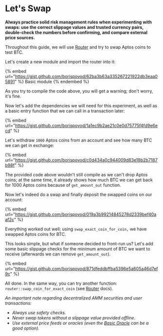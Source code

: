 # Let's Swap

**Always practice solid risk management rules when experimenting with swaps: use the correct slippage values and trusted currency pairs, double-check the numbers before confirming, and compare external price sources.**

Throughout this guide, we will use [Router](../smart-contracts/#router) and try to swap Aptos coins to test BTC.

Let's create a new module and import the router into it:

{% embed url="https://gist.github.com/borispovod/62ba3b63a335267221922db3eaa05891" %}
Basic module
{% endembed %}

As you try to compile the code above, you will get a warning; don't worry, it's fine.&#x20;

Now let's add the dependencies we will need for this experiment, as well as a basic entry function that we can call in a transaction later:

{% embed url="https://gist.github.com/borispovod/1a1ec9b2ae21c0e0d75775f4fd9e6ecd" %}

Let's withdraw `1000` Aptos coins from an account and see how many BTC we can get in exchange:

{% embed url="https://gist.github.com/borispovod/c0d434a0c944009d83e18b2b7187b98f" %}

The provided code above wouldn't still compile as we can't drop Aptos coins; at the same time, it already shows how much BTC we can get back for 1000 Aptos coins because of `get_amount_out` function.

Now let's indeed do a swap and finally deposit the swapped coins on our account:

{% embed url="https://gist.github.com/borispovod/019a3b99214845278d2339bef40aaf2c" %}

Everything worked out well; using `swap_exact_coin_for_coin,` we have swapped Aptos coins for BTC.

This looks simple, but what if someone decided to front-run us? Let's add some basic slippage checks for the minimum amount of BTC we want to receive (afterwards we can remove `get_amount_out`).

{% embed url="https://gist.github.com/borispovod/871dfeddbffba5396e5a605a46d7ef9c" %}

All done. In the same way, you can try another function: `router::swap_coin_for_exact_coin` (see [Router](../smart-contracts/#router) docs).

_An important note regarding decentralized AMM securities and user transactions:_

* _Always use safety checks._
* _Never swap tokens without a slippage value provided offline._
* _Use external price feeds or oracles (even the_ [_Basic Oracle_](basic-oracle.md) _can be a good option)._
